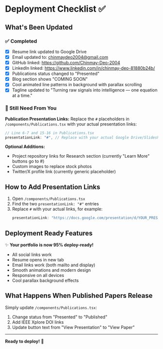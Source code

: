 # Deployment Checklist ✅

## What's Been Updated

### ✅ Completed
- [x] Resume link updated to Google Drive
- [x] Email updated to: chinmaydeo2004@gmail.com
- [x] GitHub linked: https://github.com/Chinmay-Deo-2004
- [x] LinkedIn linked: https://www.linkedin.com/in/chinmay-deo-81880b24b/
- [x] Publications status changed to "Presented" 
- [x] Blog section shows "COMING SOON"
- [x] Cool animated line patterns in background with parallax scrolling
- [x] Tagline updated to "Turning raw signals into intelligence — one equation at a time."

### 📝 Still Need From You

**Publication Presentation Links:**
Replace the `#` placeholders in `/components/Publications.tsx` with your actual presentation links:

```typescript
// Line 6-7 and 15-16 in Publications.tsx
presentationLink: "#", // Replace with your actual Google Drive/Slideshare/etc link
```

**Optional Additions:**
- Project repository links for Research section (currently "Learn More" buttons go to #)
- Custom images to replace stock photos
- Twitter/X profile link (currently generic placeholder)

## How to Add Presentation Links

1. Open `/components/Publications.tsx`
2. Find the two `presentationLink: "#"` entries
3. Replace `#` with your actual links, for example:
   ```typescript
   presentationLink: "https://docs.google.com/presentation/d/YOUR_PRESENTATION_ID/edit"
   ```

## Deployment Ready Features

✨ **Your portfolio is now 95% deploy-ready!**

- All social links work
- Resume opens in new tab
- Email links work (both mailto and display)
- Smooth animations and modern design
- Responsive on all devices
- Cool parallax background effects

## What Happens When Published Papers Release

Simply update `/components/Publications.tsx`:
1. Change status from "Presented" to "Published"
2. Add IEEE Xplore DOI links
3. Update button text from "View Presentation" to "View Paper"

---

**Ready to deploy!** 🚀
